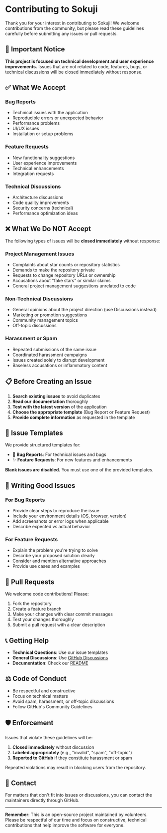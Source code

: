 # Contributing to Sokuji

Thank you for your interest in contributing to Sokuji! We welcome contributions from the community, but please read these guidelines carefully before submitting any issues or pull requests.

## 🚨 Important Notice

**This project is focused on technical development and user experience improvements.** Issues that are not related to code, features, bugs, or technical discussions will be closed immediately without response.

## ✅ What We Accept

### Bug Reports
- Technical issues with the application
- Reproducible errors or unexpected behavior
- Performance problems
- UI/UX issues
- Installation or setup problems

### Feature Requests
- New functionality suggestions
- User experience improvements
- Technical enhancements
- Integration requests

### Technical Discussions
- Architecture discussions
- Code quality improvements
- Security concerns (technical)
- Performance optimization ideas

## ❌ What We Do NOT Accept

The following types of issues will be **closed immediately** without response:

### Project Management Issues
- Complaints about star counts or repository statistics
- Demands to make the repository private
- Requests to change repository URLs or ownership
- Accusations about "fake stars" or similar claims
- General project management suggestions unrelated to code

### Non-Technical Discussions
- General opinions about the project direction (use Discussions instead)
- Marketing or promotion suggestions
- Community management topics
- Off-topic discussions

### Harassment or Spam
- Repeated submissions of the same issue
- Coordinated harassment campaigns
- Issues created solely to disrupt development
- Baseless accusations or inflammatory content

## 📋 Before Creating an Issue

1. **Search existing issues** to avoid duplicates
2. **Read our documentation** thoroughly
3. **Test with the latest version** of the application
4. **Choose the appropriate template** (Bug Report or Feature Request)
5. **Provide complete information** as requested in the template

## 🔧 Issue Templates

We provide structured templates for:
- 🐛 **Bug Reports**: For technical issues and bugs
- ✨ **Feature Requests**: For new features and enhancements

**Blank issues are disabled.** You must use one of the provided templates.

## 📝 Writing Good Issues

### For Bug Reports
- Provide clear steps to reproduce the issue
- Include your environment details (OS, browser, version)
- Add screenshots or error logs when applicable
- Describe expected vs actual behavior

### For Feature Requests
- Explain the problem you're trying to solve
- Describe your proposed solution clearly
- Consider and mention alternative approaches
- Provide use cases and examples

## 🚀 Pull Requests

We welcome code contributions! Please:
1. Fork the repository
2. Create a feature branch
3. Make your changes with clear commit messages
4. Test your changes thoroughly
5. Submit a pull request with a clear description

## 📞 Getting Help

- **Technical Questions**: Use our issue templates
- **General Discussions**: Use [GitHub Discussions](https://github.com/kizuna-ai-lab/sokuji/discussions)
- **Documentation**: Check our [README](https://github.com/kizuna-ai-lab/sokuji/blob/main/README.md)

## ⚖️ Code of Conduct

- Be respectful and constructive
- Focus on technical matters
- Avoid spam, harassment, or off-topic discussions
- Follow GitHub's Community Guidelines

## 🛡️ Enforcement

Issues that violate these guidelines will be:
1. **Closed immediately** without discussion
2. **Labeled appropriately** (e.g., "invalid", "spam", "off-topic")
3. **Reported to GitHub** if they constitute harassment or spam

Repeated violations may result in blocking users from the repository.

## 📧 Contact

For matters that don't fit into issues or discussions, you can contact the maintainers directly through GitHub.

---

**Remember**: This is an open-source project maintained by volunteers. Please be respectful of our time and focus on constructive, technical contributions that help improve the software for everyone. 